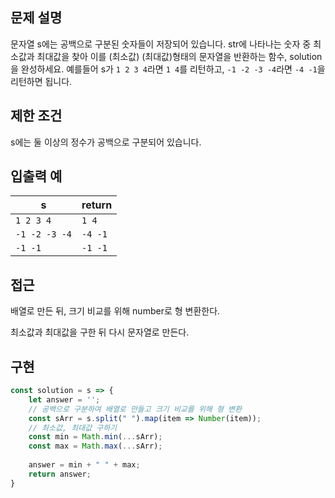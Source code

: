## 문제 설명

문자열 s에는 공백으로 구분된 숫자들이 저장되어 있습니다. str에 나타나는 숫자 중 최소값과 최대값을 찾아 이를 (최소값) (최대값)형태의 문자열을 반환하는 함수, solution을 완성하세요.
예를들어 s가 `1 2 3 4`라면 `1 4`를 리턴하고, `-1 -2 -3 -4`라면 `-4 -1`을 리턴하면 됩니다.

## 제한 조건

s에는 둘 이상의 정수가 공백으로 구분되어 있습니다.

## 입출력 예

| s             | return  |
| ------------- | ------- |
| `1 2 3 4`     | `1 4`   |
| `-1 -2 -3 -4` | `-4 -1` |
| `-1 -1`       | `-1 -1` |

## 접근

배열로 만든 뒤, 크기 비교를 위해 number로 형 변환한다.

최소값과 최대값을 구한 뒤 다시 문자열로 만든다.

## 구현

```js
const solution = s => {
    let answer = '';
    // 공백으로 구분하여 배열로 만들고 크기 비교를 위해 형 변환
    const sArr = s.split(" ").map(item => Number(item));
    // 최소값, 최대값 구하기
    const min = Math.min(...sArr);
    const max = Math.max(...sArr);
    
    answer = min + " " + max;
    return answer;
}
```